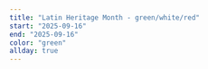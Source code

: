 ```yaml
---
title: "Latin Heritage Month - green/white/red"
start: "2025-09-16"
end: "2025-09-16"
color: "green"
allday: true
---
```


